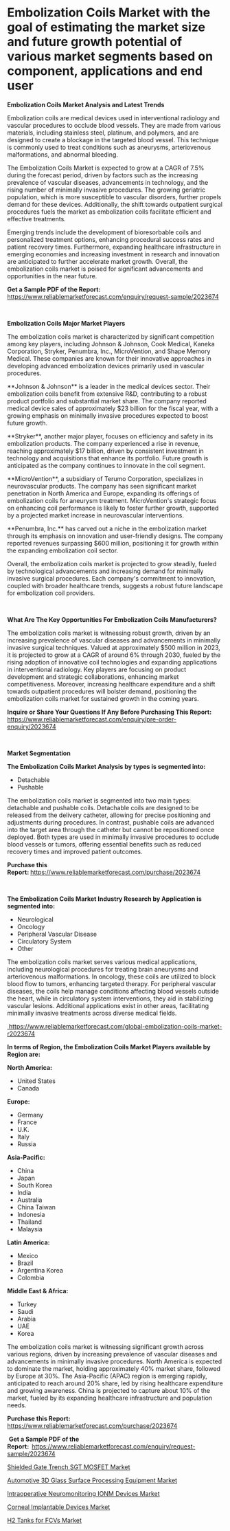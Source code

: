 <p><h1>Embolization Coils Market with the goal of estimating the market size and future growth potential of various market segments based on component, applications and end user</h1></p><p><strong>Embolization Coils Market Analysis and Latest Trends</strong></p>
<p><p>Embolization coils are medical devices used in interventional radiology and vascular procedures to occlude blood vessels. They are made from various materials, including stainless steel, platinum, and polymers, and are designed to create a blockage in the targeted blood vessel. This technique is commonly used to treat conditions such as aneurysms, arteriovenous malformations, and abnormal bleeding.</p><p>The Embolization Coils Market is expected to grow at a CAGR of 7.5% during the forecast period, driven by factors such as the increasing prevalence of vascular diseases, advancements in technology, and the rising number of minimally invasive procedures. The growing geriatric population, which is more susceptible to vascular disorders, further propels demand for these devices. Additionally, the shift towards outpatient surgical procedures fuels the market as embolization coils facilitate efficient and effective treatments.</p><p>Emerging trends include the development of bioresorbable coils and personalized treatment options, enhancing procedural success rates and patient recovery times. Furthermore, expanding healthcare infrastructure in emerging economies and increasing investment in research and innovation are anticipated to further accelerate market growth. Overall, the embolization coils market is poised for significant advancements and opportunities in the near future.</p></p>
<p><strong>Get a Sample PDF of the Report:&nbsp;</strong> <a href="https://www.reliablemarketforecast.com/enquiry/request-sample/2023674?utm_campaign=1110&utm_medium=2&utm_source=Github&utm_content=ia&utm_term=30102024&utm_id=embolization-coils">https://www.reliablemarketforecast.com/enquiry/request-sample/2023674</a></p>
<p>&nbsp;</p>
<p><strong>Embolization Coils Major Market Players</strong></p>
<p><p>The embolization coils market is characterized by significant competition among key players, including Johnson & Johnson, Cook Medical, Kaneka Corporation, Stryker, Penumbra, Inc., MicroVention, and Shape Memory Medical. These companies are known for their innovative approaches in developing advanced embolization devices primarily used in vascular procedures.</p><p>**Johnson & Johnson** is a leader in the medical devices sector. Their embolization coils benefit from extensive R&D, contributing to a robust product portfolio and substantial market share. The company reported medical device sales of approximately $23 billion for the fiscal year, with a growing emphasis on minimally invasive procedures expected to boost future growth.</p><p>**Stryker**, another major player, focuses on efficiency and safety in its embolization products. The company experienced a rise in revenue, reaching approximately $17 billion, driven by consistent investment in technology and acquisitions that enhance its portfolio. Future growth is anticipated as the company continues to innovate in the coil segment.</p><p>**MicroVention**, a subsidiary of Terumo Corporation, specializes in neurovascular products. The company has seen significant market penetration in North America and Europe, expanding its offerings of embolization coils for aneurysm treatment. MicroVention's strategic focus on enhancing coil performance is likely to foster further growth, supported by a projected market increase in neurovascular interventions.</p><p>**Penumbra, Inc.** has carved out a niche in the embolization market through its emphasis on innovation and user-friendly designs. The company reported revenues surpassing $600 million, positioning it for growth within the expanding embolization coil sector.</p><p>Overall, the embolization coils market is projected to grow steadily, fueled by technological advancements and increasing demand for minimally invasive surgical procedures. Each company's commitment to innovation, coupled with broader healthcare trends, suggests a robust future landscape for embolization coil providers.</p></p>
<p>&nbsp;</p>
<p><strong>What Are The Key Opportunities For Embolization Coils Manufacturers?</strong></p>
<p><p>The embolization coils market is witnessing robust growth, driven by an increasing prevalence of vascular diseases and advancements in minimally invasive surgical techniques. Valued at approximately $500 million in 2023, it is projected to grow at a CAGR of around 6% through 2030, fueled by the rising adoption of innovative coil technologies and expanding applications in interventional radiology. Key players are focusing on product development and strategic collaborations, enhancing market competitiveness. Moreover, increasing healthcare expenditure and a shift towards outpatient procedures will bolster demand, positioning the embolization coils market for sustained growth in the coming years.</p></p>
<p><strong>Inquire or Share Your Questions If Any Before Purchasing This Report:</strong> <a href="https://www.reliablemarketforecast.com/enquiry/pre-order-enquiry/2023674?utm_campaign=1110&utm_medium=2&utm_source=Github&utm_content=ia&utm_term=30102024&utm_id=embolization-coils">https://www.reliablemarketforecast.com/enquiry/pre-order-enquiry/2023674</a></p>
<p>&nbsp;</p>
<p><strong>Market Segmentation</strong></p>
<p><strong>The Embolization Coils Market Analysis by types is segmented into:</strong></p>
<p><ul><li>Detachable</li><li>Pushable</li></ul></p>
<p><p>The embolization coils market is segmented into two main types: detachable and pushable coils. Detachable coils are designed to be released from the delivery catheter, allowing for precise positioning and adjustments during procedures. In contrast, pushable coils are advanced into the target area through the catheter but cannot be repositioned once deployed. Both types are used in minimally invasive procedures to occlude blood vessels or tumors, offering essential benefits such as reduced recovery times and improved patient outcomes.</p></p>
<p><strong>Purchase this Report:&nbsp;</strong><a href="https://www.reliablemarketforecast.com/purchase/2023674?utm_campaign=1110&utm_medium=2&utm_source=Github&utm_content=ia&utm_term=30102024&utm_id=embolization-coils">https://www.reliablemarketforecast.com/purchase/2023674</a></p>
<p>&nbsp;</p>
<p><strong>The Embolization Coils Market Industry Research by Application is segmented into:</strong></p>
<p><ul><li>Neurological</li><li>Oncology</li><li>Peripheral Vascular Disease</li><li>Circulatory System</li><li>Other</li></ul></p>
<p><p>The embolization coils market serves various medical applications, including neurological procedures for treating brain aneurysms and arteriovenous malformations. In oncology, these coils are utilized to block blood flow to tumors, enhancing targeted therapy. For peripheral vascular diseases, the coils help manage conditions affecting blood vessels outside the heart, while in circulatory system interventions, they aid in stabilizing vascular lesions. Additional applications exist in other areas, facilitating minimally invasive treatments across diverse medical fields.</p></p>
<p><a href="https://www.reliablemarketforecast.com/global-embolization-coils-market-r2023674?utm_campaign=1110&utm_medium=2&utm_source=Github&utm_content=ia&utm_term=30102024&utm_id=embolization-coils">&nbsp;https://www.reliablemarketforecast.com/global-embolization-coils-market-r2023674</a></p>
<p><strong>In terms of Region, the Embolization Coils Market Players available by Region are:</strong></p>
<p>
    <p> <strong> North America: </strong>
        <ul>
            <li>United States</li>
            <li>Canada</li>
        </ul>
        </p> 
    <p> <strong> Europe: </strong>
        <ul>
            <li>Germany</li>
            <li>France</li>
            <li>U.K.</li>
            <li>Italy</li>
            <li>Russia</li>
        </ul>
        </p> 
    <p> <strong> Asia-Pacific: </strong>
        <ul>
            <li>China</li>
            <li>Japan</li>
            <li>South Korea</li>
            <li>India</li>
            <li>Australia</li>
            <li>China Taiwan</li>
            <li>Indonesia</li>
            <li>Thailand</li>
            <li>Malaysia</li>
        </ul>
        </p> 
    <p> <strong> Latin America: </strong>
        <ul>
            <li>Mexico</li>
            <li>Brazil</li>
            <li>Argentina Korea</li>
            <li>Colombia</li>
        </ul>
        </p> 
    <p> <strong> Middle East & Africa: </strong>
        <ul>
            <li>Turkey</li>
            <li>Saudi</li>
            <li>Arabia</li>
            <li>UAE</li>
            <li>Korea</li>
        </ul>
    </p>
    </p>
<p><p>The embolization coils market is witnessing significant growth across various regions, driven by increasing prevalence of vascular diseases and advancements in minimally invasive procedures. North America is expected to dominate the market, holding approximately 40% market share, followed by Europe at 30%. The Asia-Pacific (APAC) region is emerging rapidly, anticipated to reach around 20% share, led by rising healthcare expenditure and growing awareness. China is projected to capture about 10% of the market, fueled by its expanding healthcare infrastructure and population needs.</p></p>
<p><strong>Purchase this Report: </strong><a href="https://www.reliablemarketforecast.com/purchase/2023674?utm_campaign=1110&utm_medium=2&utm_source=Github&utm_content=ia&utm_term=30102024&utm_id=embolization-coils">https://www.reliablemarketforecast.com/purchase/2023674</a></p>
<p>&nbsp;<strong>Get a Sample PDF of the Report:&nbsp;&nbsp;</strong><a href="https://www.reliablemarketforecast.com/enquiry/request-sample/2023674?utm_campaign=1110&utm_medium=2&utm_source=Github&utm_content=ia&utm_term=30102024&utm_id=embolization-coils">https://www.reliablemarketforecast.com/enquiry/request-sample/2023674</a></p>
<p><strong></strong></p>
<p><p><a href="https://github.com/wydramppetrox/Market-Research-Report-List-1/blob/main/shielded-gate-trench-sgt-mosfet-market.md?utm_campaign=1110&utm_medium=2&utm_source=Github&utm_content=ia&utm_term=30102024&utm_id=embolization-coils">Shielded Gate Trench SGT MOSFET Market</a></p><p><a href="https://issuu.com/reportprime-2/docs/automotive-3d-glass-surface-process_53f97d91bb2b00?utm_campaign=1110&utm_medium=2&utm_source=Github&utm_content=ia&utm_term=30102024&utm_id=embolization-coils">Automotive 3D Glass Surface Processing Equipment Market</a></p><p><a href="https://github.com/janelbaub6/Market-Research-Report-List-1/blob/main/intraoperative-neuromonitoring-ionm-devices-market.md?utm_campaign=1110&utm_medium=2&utm_source=Github&utm_content=ia&utm_term=30102024&utm_id=embolization-coils">Intraoperative Neuromonitoring IONM Devices Market</a></p><p><a href="https://www.linkedin.com/pulse/corneal-implantable-devices-landscape-product-spectrum-market-zmlmf?utm_campaign=1110&utm_medium=2&utm_source=Github&utm_content=ia&utm_term=30102024&utm_id=embolization-coils">Corneal Implantable Devices Market</a></p><p><a href="https://www.linkedin.com/pulse/h2-tanks-fcvs-market-consolidation-impact-structure-2024-2031-nsvrf?utm_campaign=1110&utm_medium=2&utm_source=Github&utm_content=ia&utm_term=30102024&utm_id=embolization-coils">H2 Tanks for FCVs Market</a></p></p>